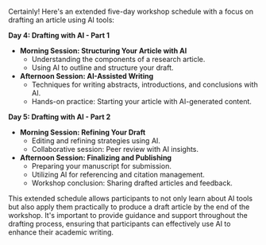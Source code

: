 Certainly! Here's an extended five-day workshop schedule with a focus on drafting an article using AI tools:

**Day 4: Drafting with AI - Part 1**
- **Morning Session: Structuring Your Article with AI**
  - Understanding the components of a research article.
  - Using AI to outline and structure your draft.
- **Afternoon Session: AI-Assisted Writing**
  - Techniques for writing abstracts, introductions, and conclusions with AI.
  - Hands-on practice: Starting your article with AI-generated content.

**Day 5: Drafting with AI - Part 2**
- **Morning Session: Refining Your Draft**
  - Editing and refining strategies using AI.
  - Collaborative session: Peer review with AI insights.
- **Afternoon Session: Finalizing and Publishing**
  - Preparing your manuscript for submission.
  - Utilizing AI for referencing and citation management.
  - Workshop conclusion: Sharing drafted articles and feedback.

This extended schedule allows participants to not only learn about AI tools but also apply them practically to produce a draft article by the end of the workshop. It's important to provide guidance and support throughout the drafting process, ensuring that participants can effectively use AI to enhance their academic writing.
